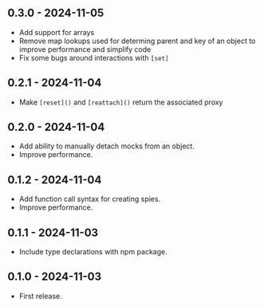 ## 0.3.0 - 2024-11-05

- Add support for arrays
- Remove map lookups used for determing parent and key of an object to improve performance and simplify code
- Fix some bugs around interactions with `[set]`

## 0.2.1 - 2024-11-04

- Make `[reset]()` and `[reattach]()` return the associated proxy

## 0.2.0 - 2024-11-04

- Add ability to manually detach mocks from an object.
- Improve performance.

## 0.1.2 - 2024-11-04

- Add function call syntax for creating spies.
- Improve performance.

## 0.1.1 - 2024-11-03

- Include type declarations with npm package.

## 0.1.0 - 2024-11-03

- First release.
